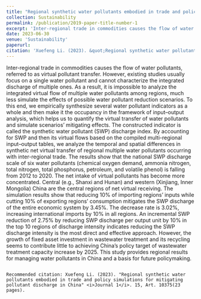```yaml
---
title: "Regional synthetic water pollutants embodied in trade and policy simulations for mitigating pollutant discharge in China"
collection: Sustainability
permalink: /publication/2019-paper-title-number-1
excerpt: 'Inter-regional trade in commodities causes the flow of water pollutants, referred to as virtual pollutant transfer. However, existing studies usually focus on a single water pollutant and cannot characterize the integrated discharge of multiple ones. As a result, it is impossible to analyze the integrated virtual flow of multiple water pollutants among regions, much less simulate the effects of possible water pollutant reduction scenarios. To this end, we empirically synthesize several water pollutant indicators as a whole and then make it the occupancy in the framework of input–output analysis, which helps us to quantify the virtual transfer of water pollutants and simulate scenarios’ mitigating effects. The constructed indicator is called the synthetic water pollutant (SWP) discharge index. By accounting for SWP and then its virtual flows based on the compiled multi-regional input–output tables, we analyze the temporal and spatial differences in synthetic net virtual transfer of regional multiple water pollutants occurring with inter-regional trade. The results show that the national SWP discharge scale of six water pollutants (chemical oxygen demand, ammonia nitrogen, total nitrogen, total phosphorus, petroleum, and volatile phenol) is falling from 2012 to 2020. The net intake of virtual pollutants has become more concentrated. Central (e.g., Shanxi and Hunan) and western (Xinjiang, Inner Mongolia) China are the central regions of net virtual receiving. The simulation results show that reducing 10% of importing regions’ inputs while cutting 10% of exporting regions’ consumption mitigates the SWP discharge of the entire economic system by 3.45%. The decrease rate is 3.02%, increasing international imports by 10% in all regions. An incremental SWP reduction of 2.75% by reducing SWP discharge per output unit by 10% in the top 10 regions of discharge intensity indicates reducing the SWP discharge intensity is the most direct and effective approach. However, the growth of fixed asset investment in wastewater treatment and its recycling seems to contribute little to achieving China’s policy target of wastewater treatment capacity increase by 2025. This study provides regional results for managing water pollutants in China and a basis for future policymaking.'
date: 2023-06-30
venue: 'Sustainability'
paperurl: 
citation: 'Xuefeng Li. (2023). &quot;Regional synthetic water pollutants embodied in trade and policy simulations for mitigating pollutant discharge in China.&quot; <i>Journal 1</i>. 15, Art. 10375(23 pages).'
---
```

Inter-regional trade in commodities causes the flow of water pollutants, referred to as virtual pollutant transfer. However, existing studies usually focus on a single water pollutant and cannot characterize the integrated discharge of multiple ones. As a result, it is impossible to analyze the integrated virtual flow of multiple water pollutants among regions, much less simulate the effects of possible water pollutant reduction scenarios. To this end, we empirically synthesize several water pollutant indicators as a whole and then make it the occupancy in the framework of input–output analysis, which helps us to quantify the virtual transfer of water pollutants and simulate scenarios’ mitigating effects. The constructed indicator is called the synthetic water pollutant (SWP) discharge index. By accounting for SWP and then its virtual flows based on the compiled multi-regional input–output tables, we analyze the temporal and spatial differences in synthetic net virtual transfer of regional multiple water pollutants occurring with inter-regional trade. The results show that the national SWP discharge scale of six water pollutants (chemical oxygen demand, ammonia nitrogen, total nitrogen, total phosphorus, petroleum, and volatile phenol) is falling from 2012 to 2020. The net intake of virtual pollutants has become more concentrated. Central (e.g., Shanxi and Hunan) and western (Xinjiang, Inner Mongolia) China are the central regions of net virtual receiving. The simulation results show that reducing 10% of importing regions’ inputs while cutting 10% of exporting regions’ consumption mitigates the SWP discharge of the entire economic system by 3.45%. The decrease rate is 3.02%, increasing international imports by 10% in all regions. An incremental SWP reduction of 2.75% by reducing SWP discharge per output unit by 10% in the top 10 regions of discharge intensity indicates reducing the SWP discharge intensity is the most direct and effective approach. However, the growth of fixed asset investment in wastewater treatment and its recycling seems to contribute little to achieving China’s policy target of wastewater treatment capacity increase by 2025. This study provides regional results for managing water pollutants in China and a basis for future policymaking.

```[Download paper here](http://xflee.github.io/files/paper1.pdf)

Recommended citation: Xuefeng Li. (2023). "Regional synthetic water pollutants embodied in trade and policy simulations for mitigating pollutant discharge in China" <i>Journal 1</i>. 15, Art. 10375(23 pages).

